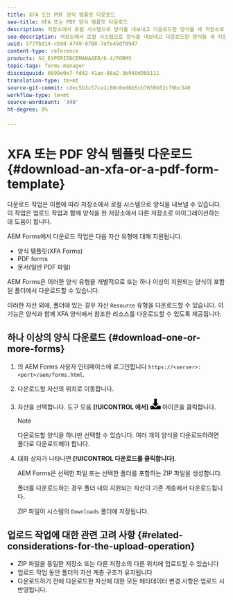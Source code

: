 ```yaml
---
title: XFA 또는 PDF 양식 템플릿 다운로드
seo-title: XFA 또는 PDF 양식 템플릿 다운로드
description: 저장소에서 로컬 시스템으로 양식을 내보내고 다운로드한 양식을 새 저장소로 마이그레이션할 수 있습니다.
seo-description: 저장소에서 로컬 시스템으로 양식을 내보내고 다운로드한 양식을 새 저장소로 마이그레이션할 수 있습니다.
uuid: 5f7fbd14-cb9d-4749-8708-7efe49df89d7
content-type: reference
products: SG_EXPERIENCEMANAGER/6.4/FORMS
topic-tags: forms-manager
discoiquuid: 6699e0e7-fd42-41ae-86a2-3b940d905111
translation-type: tm+mt
source-git-commit: cdec5b3c57ce1c80c0ed6b5cb7650b52cf9bc340
workflow-type: tm+mt
source-wordcount: '340'
ht-degree: 0%

---
```



# XFA 또는 PDF 양식 템플릿 다운로드 {#download-an-xfa-or-a-pdf-form-template}

다운로드 작업은 이름에 따라 저장소에서 로컬 시스템으로 양식을 내보낼 수 있습니다. 이 작업은 업로드 작업과 함께 양식을 한 저장소에서 다른 저장소로 마이그레이션하는 데 도움이 됩니다.

AEM Forms에서 다운로드 작업은 다음 자산 유형에 대해 지원됩니다.

* 양식 템플릿(XFA Forms)
* PDF forms
* 문서(일반 PDF 파일)

AEM Forms은 이러한 양식 유형을 개별적으로 또는 하나 이상의 지원되는 양식이 포함된 폴더에서 다운로드할 수 있습니다.

이러한 자산 외에, 폴더에 있는 경우 자산 `Resource` 유형을 다운로드할 수 있습니다. 이 기능은 양식과 함께 XFA 양식에서 참조한 리소스를 다운로드할 수 있도록 제공됩니다.

## 하나 이상의 양식 다운로드 {#download-one-or-more-forms}

1. 의 AEM Forms 사용자 인터페이스에 로그인합니다 `https://<server>:<port>/aem/forms.html`.

1. 다운로드할 자산의 위치로 이동합니다.

1. 자산을 선택합니다. 도구 모음 **[!UICONTROL 에서]** ![aem6forms_download](assets/aem6forms_download.png) 아이콘을 클릭합니다.

   >[!NOTE]
   >
   >다운로드할 양식을 하나만 선택할 수 있습니다. 여러 개의 양식을 다운로드하려면 폴더로 다운로드해야 합니다.

1. 대화 상자가 나타나면 **[!UICONTROL 다운로드를 클릭합니다]**.

   AEM Forms은 선택한 파일 또는 선택한 폴더를 포함하는 ZIP 파일을 생성합니다.

   폴더를 다운로드하는 경우 폴더 내의 지원되는 자산이 기존 계층에서 다운로드됩니다.

   ZIP 파일이 시스템의 `Downloads` 폴더에 저장됩니다.

## 업로드 작업에 대한 관련 고려 사항 {#related-considerations-for-the-upload-operation}

* ZIP 파일을 동일한 저장소 또는 다른 저장소의 다른 위치에 업로드할 수 있습니다
* 업로드 작업 동안 폴더의 자산 계층 구조가 유지됩니다
* 다운로드하기 전에 다운로드한 자산에 대한 모든 메타데이터 변경 사항은 업로드 시 반영됩니다.

